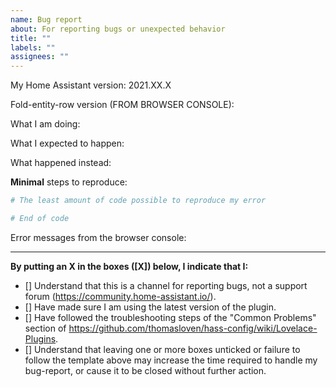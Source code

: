 ```yaml
---
name: Bug report
about: For reporting bugs or unexpected behavior
title: ""
labels: ""
assignees: ""
---
```


My Home Assistant version: 2021.XX.X

Fold-entity-row version (FROM BROWSER CONSOLE):

What I am doing:

What I expected to happen:

What happened instead:

**Minimal** steps to reproduce:

```yaml
# The least amount of code possible to reproduce my error

# End of code
```

<!-- MAKE SURE TO INCLUDE THE ENTIRE CARD
  I.E. INCLUDING THE MANDATORY LINE THAT SAYS
  type: entities

  If I do not see "type: entities" here, I will close the issue immideately as a duplicate of #146
  https://github.com/thomasloven/lovelace-fold-entity-row/issues/146
-->

Error messages from the browser console:

---

**By putting an X in the boxes ([X]) below, I indicate that I:**

- [] Understand that this is a channel for reporting bugs, not a support forum (https://community.home-assistant.io/).
- [] Have made sure I am using the latest version of the plugin.
- [] Have followed the troubleshooting steps of the "Common Problems" section of https://github.com/thomasloven/hass-config/wiki/Lovelace-Plugins.
- [] Understand that leaving one or more boxes unticked or failure to follow the template above may increase the time required to handle my bug-report, or cause it to be closed without further action.
